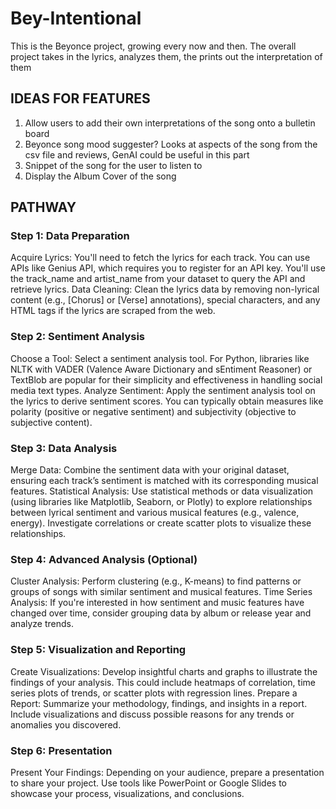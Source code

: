 # Bey-Intentional
This is the Beyonce project, growing every now and then. The overall project takes in the lyrics, analyzes them, the prints out the interpretation of them

## IDEAS FOR FEATURES
1. Allow users to add their own interpretations of the song onto a bulletin board
2. Beyonce song mood suggester? Looks at aspects of the song from the csv file and reviews, GenAI could be useful in this part
3. Snippet of the song for the user to listen to
4. Display the Album Cover of the song

## PATHWAY
### Step 1: Data Preparation
Acquire Lyrics: You'll need to fetch the lyrics for each track. You can use APIs like Genius API, which requires you to register for an API key. You'll use the track_name and artist_name from your dataset to query the API and retrieve lyrics.
Data Cleaning: Clean the lyrics data by removing non-lyrical content (e.g., [Chorus] or [Verse] annotations), special characters, and any HTML tags if the lyrics are scraped from the web.
### Step 2: Sentiment Analysis
Choose a Tool: Select a sentiment analysis tool. For Python, libraries like NLTK with VADER (Valence Aware Dictionary and sEntiment Reasoner) or TextBlob are popular for their simplicity and effectiveness in handling social media text types.
Analyze Sentiment: Apply the sentiment analysis tool on the lyrics to derive sentiment scores. You can typically obtain measures like polarity (positive or negative sentiment) and subjectivity (objective to subjective content).
### Step 3: Data Analysis
Merge Data: Combine the sentiment data with your original dataset, ensuring each track’s sentiment is matched with its corresponding musical features.
Statistical Analysis: Use statistical methods or data visualization (using libraries like Matplotlib, Seaborn, or Plotly) to explore relationships between lyrical sentiment and various musical features (e.g., valence, energy). Investigate correlations or create scatter plots to visualize these relationships.
### Step 4: Advanced Analysis (Optional)
Cluster Analysis: Perform clustering (e.g., K-means) to find patterns or groups of songs with similar sentiment and musical features.
Time Series Analysis: If you're interested in how sentiment and music features have changed over time, consider grouping data by album or release year and analyze trends.
### Step 5: Visualization and Reporting
Create Visualizations: Develop insightful charts and graphs to illustrate the findings of your analysis. This could include heatmaps of correlation, time series plots of trends, or scatter plots with regression lines.
Prepare a Report: Summarize your methodology, findings, and insights in a report. Include visualizations and discuss possible reasons for any trends or anomalies you discovered.
### Step 6: Presentation
Present Your Findings: Depending on your audience, prepare a presentation to share your project. Use tools like PowerPoint or Google Slides to showcase your process, visualizations, and conclusions.
